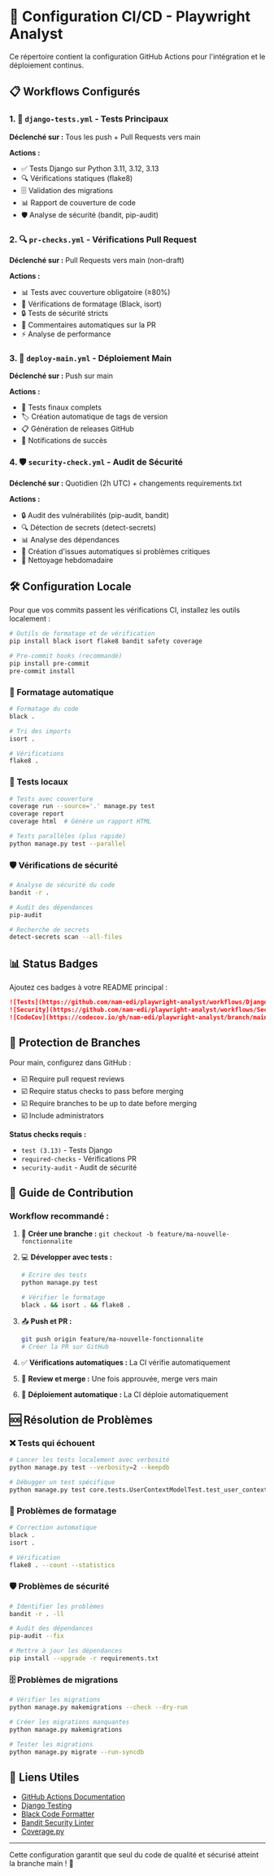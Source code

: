 # 🚀 Configuration CI/CD - Playwright Analyst

Ce répertoire contient la configuration GitHub Actions pour l'intégration et le déploiement continus.

## 📋 Workflows Configurés

### 1. 🧪 `django-tests.yml` - Tests Principaux
**Déclenché sur :** Tous les push + Pull Requests vers main

**Actions :**
- ✅ Tests Django sur Python 3.11, 3.12, 3.13
- 🔍 Vérifications statiques (flake8)
- 🗄️ Validation des migrations
- 📊 Rapport de couverture de code
- 🛡️ Analyse de sécurité (bandit, pip-audit)

### 2. 🔍 `pr-checks.yml` - Vérifications Pull Request
**Déclenché sur :** Pull Requests vers main (non-draft)

**Actions :**
- 📊 Tests avec couverture obligatoire (≥80%)
- 🎨 Vérifications de formatage (Black, isort)
- 🔒 Tests de sécurité stricts
- 📝 Commentaires automatiques sur la PR
- ⚡ Analyse de performance

### 3. 🚀 `deploy-main.yml` - Déploiement Main  
**Déclenché sur :** Push sur main

**Actions :**
- 🧪 Tests finaux complets
- 🏷️ Création automatique de tags de version
- 📋 Génération de releases GitHub
- 🎉 Notifications de succès

### 4. 🛡️ `security-check.yml` - Audit de Sécurité
**Déclenché sur :** Quotidien (2h UTC) + changements requirements.txt

**Actions :**
- 🔒 Audit des vulnérabilités (pip-audit, bandit)
- 🔍 Détection de secrets (detect-secrets)  
- 📊 Analyse des dépendances
- 🚨 Création d'issues automatiques si problèmes critiques
- 🧹 Nettoyage hebdomadaire

## 🛠️ Configuration Locale

Pour que vos commits passent les vérifications CI, installez les outils localement :

```bash
# Outils de formatage et de vérification
pip install black isort flake8 bandit safety coverage

# Pre-commit hooks (recommandé)
pip install pre-commit
pre-commit install
```

### 🎨 Formatage automatique
```bash
# Formatage du code
black .

# Tri des imports  
isort .

# Vérifications
flake8 .
```

### 🧪 Tests locaux
```bash
# Tests avec couverture
coverage run --source='.' manage.py test
coverage report
coverage html  # Génère un rapport HTML

# Tests parallèles (plus rapide)
python manage.py test --parallel
```

### 🛡️ Vérifications de sécurité
```bash
# Analyse de sécurité du code
bandit -r .

# Audit des dépendances  
pip-audit

# Recherche de secrets
detect-secrets scan --all-files
```

## 📊 Status Badges

Ajoutez ces badges à votre README principal :

```markdown
![Tests](https://github.com/nam-edi/playwright-analyst/workflows/Django%20Tests/badge.svg)
![Security](https://github.com/nam-edi/playwright-analyst/workflows/Security%20&%20Dependencies%20Check/badge.svg)
![CodeCov](https://codecov.io/gh/nam-edi/playwright-analyst/branch/main/graph/badge.svg)
```

## 🔧 Protection de Branches

Pour main, configurez dans GitHub :
- ☑️ Require pull request reviews
- ☑️ Require status checks to pass before merging
- ☑️ Require branches to be up to date before merging
- ☑️ Include administrators

**Status checks requis :**
- `test (3.13)` - Tests Django  
- `required-checks` - Vérifications PR
- `security-audit` - Audit de sécurité

## 📝 Guide de Contribution

### Workflow recommandé :

1. 🌿 **Créer une branche :** `git checkout -b feature/ma-nouvelle-fonctionnalite`

2. 💻 **Développer avec tests :**
   ```bash
   # Écrire des tests
   python manage.py test
   
   # Vérifier le formatage
   black . && isort . && flake8 .
   ```

3. 📤 **Push et PR :**
   ```bash
   git push origin feature/ma-nouvelle-fonctionnalite
   # Créer la PR sur GitHub
   ```

4. ✅ **Vérifications automatiques :** La CI vérifie automatiquement
   
5. 🔄 **Review et merge :** Une fois approuvée, merge vers main

6. 🚀 **Déploiement automatique :** La CI déploie automatiquement

## 🆘 Résolution de Problèmes

### ❌ Tests qui échouent
```bash
# Lancer les tests localement avec verbosité
python manage.py test --verbosity=2 --keepdb

# Débugger un test spécifique
python manage.py test core.tests.UserContextModelTest.test_user_context_creation
```

### 🎨 Problèmes de formatage
```bash
# Correction automatique
black .
isort .

# Vérification
flake8 . --count --statistics
```

### 🛡️ Problèmes de sécurité
```bash
# Identifier les problèmes
bandit -r . -ll

# Audit des dépendances
pip-audit --fix

# Mettre à jour les dépendances
pip install --upgrade -r requirements.txt
```

### 🗄️ Problèmes de migrations
```bash
# Vérifier les migrations
python manage.py makemigrations --check --dry-run

# Créer les migrations manquantes  
python manage.py makemigrations

# Tester les migrations
python manage.py migrate --run-syncdb
```

## 🔗 Liens Utiles

- [GitHub Actions Documentation](https://docs.github.com/en/actions)
- [Django Testing](https://docs.djangoproject.com/en/stable/topics/testing/)
- [Black Code Formatter](https://black.readthedocs.io/)
- [Bandit Security Linter](https://bandit.readthedocs.io/)
- [Coverage.py](https://coverage.readthedocs.io/)

---

Cette configuration garantit que seul du code de qualité et sécurisé atteint la branche main ! 🎯